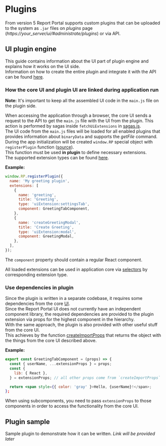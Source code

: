 # Plugins

From version 5 Report Portal supports custom plugins that can be uploaded to the system as `.jar` files on _plugins_ page (_https://your_server/ui/#administrate/plugins_) or via API.

## UI plugin engine

This guide contains information about the UI part of plugin engine and explains how it works on the UI side.<br/>
Information on how to create the entire plugin and integrate it with the API can be found [here]().

### How the core UI and plugin UI are linked during application run

**Note:** It's important to keep all the assembled UI code in the `main.js` file on the plugin side.

When accessing the application through a browser, the core UI sends a request to the API to get the `main.js` file with the UI from the plugin.
This action is performed by sagas inside `fetchUiExtensions` in [sagas.js](https://github.com/reportportal/service-ui/blob/master/app/src/controllers/plugins/uiExtensions/sagas.js).<br/>
The UI code from the `main.js` files will be loaded for all enabled plugins that provides information about `binaryData` and supports the _getFile_ command.<br/>
During the app initialization will be created `window.RP` special object with `registerPlugin` function ([source](https://github.com/reportportal/service-ui/blob/master/app/src/controllers/plugins/uiExtensions/registerPlugin.jsx)).<br/>
This function must be used **in plugin** to define necessary extensions.<br/>
The supported extension types can be found [here](https://github.com/reportportal/service-ui/blob/master/app/src/controllers/plugins/uiExtensions/constants.js).

**Example:**

```javascript
window.RP.registerPlugin({
  name: 'My greeting plugin',
  extensions: [
    {
      name: 'greeting',
      title: 'Greeting',
      type: 'uiExtension:settingsTab',
      component: GreetingTabComponent,
    },
    {
      name: 'createGreetingModal',
      title: 'Create Greeting',
      type: 'uiExtension:modal',
      component: GreetingModal,
    },
  ],
});
```

The `component` property should contain a regular React component.

All loaded extensions can be used in application core via [selectors](https://github.com/reportportal/service-ui/blob/master/app/src/controllers/plugins/uiExtensions/selectors.js) by corresponding extension type.

### Use dependencies in plugin

Since the plugin is written in a separate codebase, it requires some dependencies from the core [UI](https://github.com/reportportal/service-ui).<br/>
Since the Report Portal UI does not currently have an independent component library, the required dependencies are provided to the plugin extension via props for the highest component in the hierarchy.<br/>
With the same approach, the plugin is also provided with other useful stuff from the core UI.<br/>
This achieves by the function [createImportProps](https://github.com/reportportal/service-ui/blob/master/app/src/controllers/plugins/uiExtensions/createImportProps.js) that returns the object with the things from the core UI described above.

**Example:**

```jsx harmony
export const GreetingTabComponent = (props) => {
  const { userName, ...extensionProps } = props;
  const {
    lib: { React },
  } = extensionProps; // all other props come from `createImportProps` during plugin registration

  return <span style={{ color: 'gray' }>Hello, {userName}!</span>;
};
```

When using subcomponents, you need to pass `extensionProps` to those components in order to access the functionality from the core UI.

## Plugin sample

Sample plugin to demonstrate how it can be written.
_Link will be provided later_
